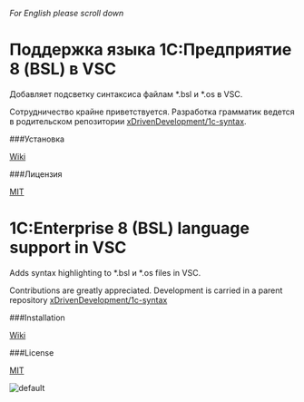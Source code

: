 *For English please scroll down*

# Поддержка языка 1С:Предприятие 8 (BSL) в VSC

Добавляет подсветку синтаксиса файлам \*.bsl и \*.os в VSC.

Сотрудничество крайне приветствуется. Разработка грамматик ведется в родительском репозитории [xDrivenDevelopment/1c-syntax](https://github.com/xDrivenDevelopment/1c-syntax).

###Установка

[Wiki](https://github.com/xDrivenDevelopment/vsc-language-1c-bsl/wiki/%D0%A3%D1%81%D1%82%D0%B0%D0%BD%D0%BE%D0%B2%D0%BA%D0%B0-%D0%BF%D0%B0%D0%BA%D0%B5%D1%82%D0%B0)

###Лицензия

[MIT](https://github.com/xDrivenDevelopment/vsc-language-1c-bsl/blob/master/LICENSE.md)

# 1С:Enterprise 8 (BSL) language support in VSC

Adds syntax highlighting to \*.bsl и \*.os files in VSC.

Contributions are greatly appreciated. Development is carried in a parent repository [xDrivenDevelopment/1c-syntax](https://github.com/xDrivenDevelopment/1c-syntax)

###Installation

[Wiki](https://github.com/xDrivenDevelopment/vsc-language-1c-bsl/wiki/Installation)

###License

[MIT](https://github.com/xDrivenDevelopment/vsc-language-1c-bsl/blob/master/LICENSE.md)

![default](https://cloud.githubusercontent.com/assets/1132840/11668822/413854ac-9e0a-11e5-8071-df16e922b873.PNG)

